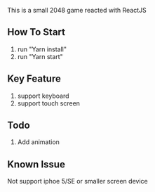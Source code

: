 This is a small 2048 game reacted with ReactJS

## How To Start
1. run "Yarn install"
2. run "Yarn start"

## Key Feature
1. support keyboard
2. support touch screen

## Todo
1. Add animation

## Known Issue
Not support iphoe 5/SE or smaller screen device

